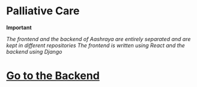 # Palliative Care
**Important**

*The frontend and the backend of Aashraya are entirely separated and are kept in different repositories*
*The frontend is written using React and the backend using Django*
# [Go to the Backend](https://github.com/Kaushal-Dhungel/palliativecare-backend)
